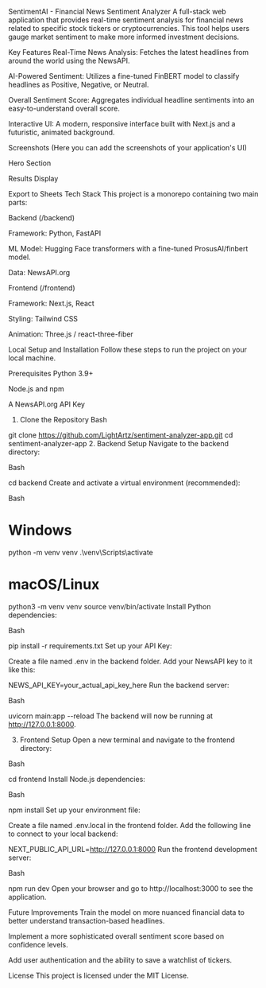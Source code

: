 SentimentAI - Financial News Sentiment Analyzer
A full-stack web application that provides real-time sentiment analysis for financial news related to specific stock tickers or cryptocurrencies. This tool helps users gauge market sentiment to make more informed investment decisions.

Key Features
Real-Time News Analysis: Fetches the latest headlines from around the world using the NewsAPI.

AI-Powered Sentiment: Utilizes a fine-tuned FinBERT model to classify headlines as Positive, Negative, or Neutral.

Overall Sentiment Score: Aggregates individual headline sentiments into an easy-to-understand overall score.

Interactive UI: A modern, responsive interface built with Next.js and a futuristic, animated background.

Screenshots
(Here you can add the screenshots of your application's UI)

Hero Section

Results Display


Export to Sheets
Tech Stack
This project is a monorepo containing two main parts:

Backend (/backend)

Framework: Python, FastAPI

ML Model: Hugging Face transformers with a fine-tuned ProsusAI/finbert model.

Data: NewsAPI.org

Frontend (/frontend)

Framework: Next.js, React

Styling: Tailwind CSS

Animation: Three.js / react-three-fiber

Local Setup and Installation
Follow these steps to run the project on your local machine.

Prerequisites
Python 3.9+

Node.js and npm

A NewsAPI.org API Key

1. Clone the Repository
Bash

git clone https://github.com/LightArtz/sentiment-analyzer-app.git
cd sentiment-analyzer-app
2. Backend Setup
Navigate to the backend directory:

Bash

cd backend
Create and activate a virtual environment (recommended):

Bash

# Windows
python -m venv venv
.\venv\Scripts\activate

# macOS/Linux
python3 -m venv venv
source venv/bin/activate
Install Python dependencies:

Bash

pip install -r requirements.txt
Set up your API Key:

Create a file named .env in the backend folder.
Add your NewsAPI key to it like this:

NEWS_API_KEY=your_actual_api_key_here
Run the backend server:

Bash

uvicorn main:app --reload
The backend will now be running at http://127.0.0.1:8000.

3. Frontend Setup
Open a new terminal and navigate to the frontend directory:

Bash

cd frontend
Install Node.js dependencies:

Bash

npm install
Set up your environment file:

Create a file named .env.local in the frontend folder.
Add the following line to connect to your local backend:

NEXT_PUBLIC_API_URL=http://127.0.0.1:8000
Run the frontend development server:

Bash

npm run dev
Open your browser and go to http://localhost:3000 to see the application.

Future Improvements
Train the model on more nuanced financial data to better understand transaction-based headlines.

Implement a more sophisticated overall sentiment score based on confidence levels.

Add user authentication and the ability to save a watchlist of tickers.

License
This project is licensed under the MIT License.
